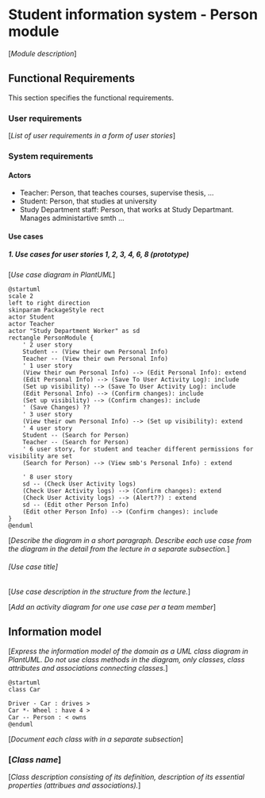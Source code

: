 # Student information system - Person module

[*Module description*]

## Functional Requirements

This section specifies the functional requirements.

### User requirements

[*List of user requirements in a form of user stories*]

### System requirements

#### Actors

- Teacher: Person, that teaches courses, supervise thesis, ... 
- Student: Person, that studies at university
- Study Department staff: Person, that works at Study Departmant. Manages administartive smth ...

#### Use cases
##### 1. Use cases for user stories 1, 2, 3, 4, 6, 8 (prototype)

[*Use case diagram in PlantUML*]

```plantuml
@startuml
scale 2
left to right direction
skinparam PackageStyle rect
actor Student
actor Teacher
actor "Study Department Worker" as sd
rectangle PersonModule {
    ' 2 user story
    Student -- (View their own Personal Info)
    Teacher -- (View their own Personal Info)
    ' 1 user story
    (View their own Personal Info) --> (Edit Personal Info): extend
    (Edit Personal Info) --> (Save To User Activity Log): include
    (Set up visibility) --> (Save To User Activity Log): include
    (Edit Personal Info) --> (Confirm changes): include
    (Set up visibility) --> (Confirm changes): include
    ' (Save Changes) ??
    ' 3 user story
    (View their own Personal Info) --> (Set up visibility): extend
    ' 4 user story
    Student -- (Search for Person)
    Teacher -- (Search for Person)
    ' 6 user story, for student and teacher different permissions for visibility are set
    (Search for Person) --> (View smb's Personal Info) : extend

    ' 8 user story
    sd -- (Check User Activity logs)
    (Check User Activity logs) --> (Confirm changes): extend
    (Check User Activity logs) --> (Alert??) : extend
    sd -- (Edit other Person Info)
    (Edit other Person Info) --> (Confirm changes): include
}
@enduml
```

[*Describe the diagram in a short paragraph. Describe each use case from the diagram in the detail from the lecture in a separate subsection.*]

###### [*Use case title*]

[*Use case description in the structure from the lecture.*]

[*Add an activity diagram for one use case per a team member*]

## Information model

[*Express the information model of the domain as a UML class diagram in PlantUML. Do not use class methods in the diagram, only classes, class attributes and associations connecting classes.*]

```plantuml
@startuml
class Car

Driver - Car : drives >
Car *- Wheel : have 4 >
Car -- Person : < owns
@enduml
```

[*Document each class with in a separate subsection*]

### [*Class name*]

[*Class description consisting of its definition, description of its essential properties (attribues and associations).*]
